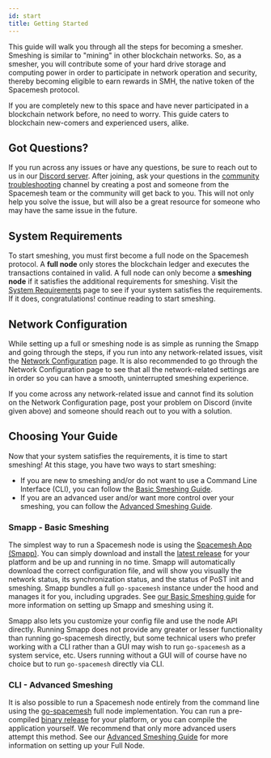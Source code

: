 ```yaml
---
id: start
title: Getting Started
---
```


This guide will walk you through all the steps for becoming a smesher. Smeshing is similar to "mining" in other blockchain networks. So, as a smesher, you will contribute some of your hard drive storage and computing power in order to participate in network operation and security, thereby becoming eligible to earn rewards in SMH, the native token of the Spacemesh protocol.

If you are completely new to this space and have never participated in a blockchain network before, no need to worry. This guide caters to blockchain new-comers and experienced users, alike.

## Got Questions?

If you run across any issues or have any questions, be sure to reach out to us in our [Discord server](https://discord.gg/mq7KXvzc). After joining, ask your questions in the [community troubleshooting](https://discord.com/channels/623195163510046732/1141736098830229584) channel by creating a post and someone from the Spacemesh team or the community will get back to you. This will not only help you solve the issue, but will also be a great resource for someone who may have the same issue in the future.

## System Requirements

To start smeshing, you must first become a full node on the Spacemesh protocol. A **full node** only stores the blockchain ledger and executes the transactions contained in valid. A full node can only become a **smeshing node** if it satisfies the additional requirements for smeshing. Visit the [System Requirements](./requirements.md) page to see if your system satisfies the requirements. If it does, congratulations! continue reading to start smeshing.

## Network Configuration

While setting up a full or smeshing node is as simple as running the Smapp and going through the steps, if you run into any network-related issues, visit the [Network Configuration](./netconfig.md) page. It is also recommended to go through the Network Configuration page to see that all the network-related settings are in order so you can have a smooth, uninterrupted smeshing experience.

If you come across any network-related issue and cannot find its solution on the Network Configuration page, post your problem on Discord (invite given above) and someone should reach out to you with a solution.

## Choosing Your Guide

Now that your system satisfies the requirements, it is time to start smeshing! At this stage, you have two ways to start smeshing:

- If you are new to smeshing and/or do not want to use a Command Line Interface (CLI), you can follow the [Basic Smeshing Guide](./smeshing_basic/install.md).
- If you are an advanced user and/or want more control over your smeshing, you can follow the [Advanced Smeshing Guide](./smeshing_adv/setup.md).

### Smapp - Basic Smeshing

The simplest way to run a Spacemesh node is using the [Spacemesh App (Smapp)](https://github.com/spacemeshos/smapp/). You can simply download and install the [latest release](https://github.com/spacemeshos/smapp/releases) for your platform and be up and running in no time. Smapp will automatically download the correct configuration file, and will show you visually the network status, its synchronization status, and the status of PoST init and smeshing. Smapp bundles a full `go-spacemesh` instance under the hood and manages it for you, including upgrades. See [our Basic Smeshing guide](start/smeshing/smeshing_basic/install) for more information on setting up Smapp and smeshing using it.

Smapp also lets you customize your config file and use the node API directly. Running Smapp does not provide any greater or lesser functionality than running go-spacemesh directly, but some technical users who prefer working with a CLI rather than a GUI may wish to run `go-spacemesh` as a system service, etc. Users running without a GUI will of course have no choice but to run `go-spacemesh` directly via CLI.

### CLI - Advanced Smeshing

It is also possible to run a Spacemesh node entirely from the command line using the [go-spacemesh](https://github.com/spacemeshos/go-spacemesh) full node implementation. You can run a pre-compiled [binary release](https://github.com/spacemeshos/go-spacemesh/releases) for your platform, or you can compile the application yourself. We recommend that only more advanced users attempt this method. See our [Advanced Smeshing Guide](./smeshing_basic/setup.md) for more information on setting up your Full Node.
